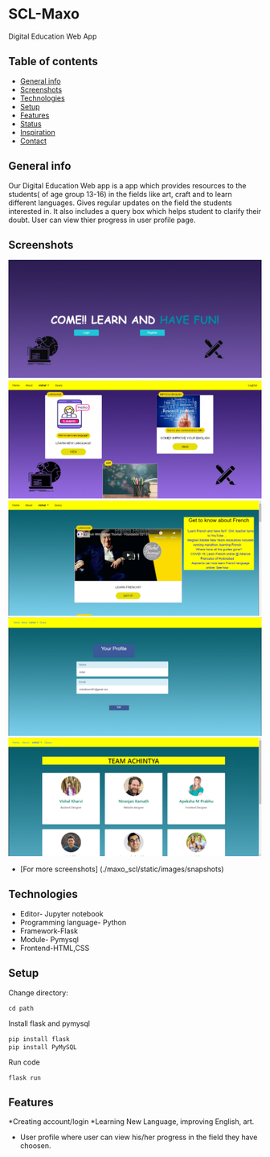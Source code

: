 # SCL-Maxo
Digital Education Web App

## Table of contents
* [General info](#general-info)
* [Screenshots](#screenshots)
* [Technologies](#technologies)
* [Setup](#setup)
* [Features](#features)
* [Status](#status)
* [Inspiration](#inspiration)
* [Contact](#contact)

## General info
Our Digital Education Web app is a app which provides resources to the students( of age group 13-16) in the fields like art, craft and to learn different languages. 
Gives regular updates on the field the students interested in.
It also includes a query box which helps student to clarify their doubt.
User can view thier progress in user profile page.

## Screenshots
![home page](./maxo_scl/static/images/snapshots/home_achintya.PNG "Home page")
![main page](./maxo_scl/static/images/snapshots/mainpage_whatsapp.PNG "Main page")
![language page](./maxo_scl/static/images/snapshots/language_achintya.PNG "Language page")
![profile](./maxo_scl/static/images/snapshots/profile_achintya.PNG "User Profile")
![About us](./maxo_scl/static/images/snapshots/about_achintya.PNG "About")
* [For more screenshots] (./maxo_scl/static/images/snapshots)
## Technologies
* Editor- Jupyter notebook
* Programming language- Python
* Framework-Flask
* Module- Pymysql
* Frontend-HTML,CSS

## Setup
Change directory:
```
cd path
```
Install flask and pymysql
```
pip install flask
pip install PyMySQL
```
Run code
```
flask run
```
## Features
*Creating account/login
*Learning New Language, improving English, art.
* User profile where user can view his/her progress in the field they have choosen.

